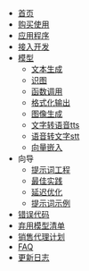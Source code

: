 <!-- docs/_sidebar.md -->
* [首页](/ "聚合AI文档")
* [购买使用](cn/BuyAndUse.md "聚合AI文档")
* [应用程序](cn/UseApp.md "聚合AI文档")
* [接入开发]()
* [模型](cn/ModelList.md "聚合AI文档")
    * [文本生成]()
    * [识图]()
    * [函数调用]()
    * [格式化输出]()
    * [图像生成]()
    * [文字转语音tts]()
    * [语音转文字stt]()
    * [向量嵌入]()
* 向导
	* [提示词工程]()
	* [最佳实践]()
	* [延迟优化]()
	* [提示词示例]()
* [错误代码]()
* [弃用模型清单]()
* [销售代理计划]()
* [FAQ]()
* [更新日志](cn/ChangeLog.md "聚合AI文档")
